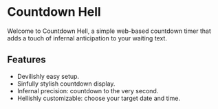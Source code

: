 # Countdown Hell

Welcome to Countdown Hell, a simple web-based countdown timer that adds a touch of infernal anticipation to your waiting text.

## Features

- Devilishly easy setup.
- Sinfully stylish countdown display.
- Infernal precision: countdown to the very second.
- Hellishly customizable: choose your target date and time.